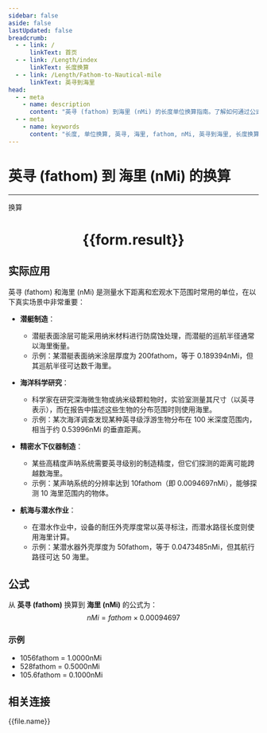 ```yaml
---
sidebar: false
aside: false
lastUpdated: false
breadcrumb:
  - - link: /
      linkText: 首页
  - - link: /Length/index
      linkText: 长度换算
  - - link: /Length/Fathom-to-Nautical-mile
      linkText: 英寻到海里
head:
  - - meta
    - name: description
      content: "英寻 (fathom) 到海里 (nMi) 的长度单位换算指南。了解如何通过公式 nMi = fathom × 0.00094697 换算为海里。"
  - - meta
    - name: keywords
      content: "长度, 单位换算, 英寻, 海里, fathom, nMi, 英寻到海里, 长度换算指南"
---
```

# 英寻 (fathom) 到 海里 (nMi) 的换算
---
<script setup>
import { onMounted, reactive, inject, ref } from 'vue'
import { NButton, NForm, NFormItem, NInput, NInputNumber, NSelect, NCard, useMessage,NGrid ,NGi } from 'naive-ui'
import { defineClientComponent } from 'vitepress'
import { Length } from '../../files';

const convert = inject('convert')

const form = reactive({
  number: null,
  result: '',
})

const convertHandler = () => {
  if (form.number !== null && !isNaN(form.number)) {
    const convertedValue = parseFloat(form.number) * 0.00094697
    form.result = `${form.number}fathom = ${convertedValue.toFixed(6)}nMi`
  } else {
    form.result = '请输入有效的数值。'
  }
}
</script>

<n-form size="large" :model="form">
  <n-form-item label="英寻 (fathom)">
    <n-input-number v-model:value="form.number" placeholder="输入英寻" style="width: 100%" />
  </n-form-item>
  <n-form-item>
    <n-button type="info" @click="convertHandler" block>换算</n-button>
  </n-form-item>
</n-form>

<n-card  embedded :bordered="false" hoverable>
  <div  style="text-align:center">
    <h1>{{form.result}}</h1>
  </div>
</n-card>

## 实际应用

英寻 (fathom) 和海里 (nMi) 是测量水下距离和宏观水下范围时常用的单位，在以下真实场景中非常重要：

- **潜艇制造**：
  - 潜艇表面涂层可能采用纳米材料进行防腐蚀处理，而潜艇的巡航半径通常以海里衡量。
  - 示例：某潜艇表面纳米涂层厚度为 200fathom，等于 0.189394nMi，但其巡航半径可达数千海里。

- **海洋科学研究**：
  - 科学家在研究深海微生物或纳米级颗粒物时，实验室测量其尺寸（以英寻表示），而在报告中描述这些生物的分布范围时则使用海里。
  - 示例：某次海洋调查发现某种英寻级浮游生物分布在 100 米深度范围内，相当于约 0.53996nMi 的垂直距离。

- **精密水下仪器制造**：
  - 某些高精度声呐系统需要英寻级别的制造精度，但它们探测的距离可能跨越数海里。
  - 示例：某声呐系统的分辨率达到 10fathom（即 0.0094697nMi），能够探测 10 海里范围内的物体。

- **航海与潜水作业**：
  - 在潜水作业中，设备的耐压外壳厚度常以英寻标注，而潜水路径长度则使用海里计算。
  - 示例：某潜水器外壳厚度为 50fathom，等于 0.0473485nMi，但其航行路径可达 50 海里。

## 公式

从 **英寻 (fathom)** 换算到 **海里 (nMi)** 的公式为：
$$ nMi = fathom \times 0.00094697 $$

### 示例
- 1056fathom = 1.0000nMi
- 528fathom = 0.5000nMi
- 105.6fathom = 0.1000nMi

## 相关连接
<n-grid x-gap="12" :cols="2">
  <n-gi v-for="(file, index) in Length" :key="index">
    <n-button
      text
      tag="a"
      :href="file.path"
      type="info"
    >
      {{file.name}}
    </n-button>
  </n-gi>
</n-grid>